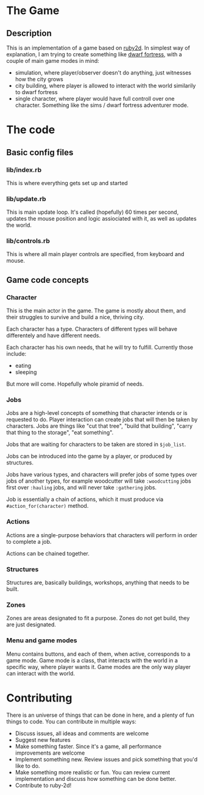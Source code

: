 # The Game
## Description

This is an implementation of a game based on [ruby2d](http://www.ruby2d.com/). In simplest way of explanation, I am trying to create something like [dwarf fortress](http://www.bay12games.com/dwarves/), with a couple of main game modes in mind:
  - simulation, where player/observer doesn't do anything, just witnesses how the city grows
  - city building, where player is allowed to interact with the world similarily to dwarf fortress
  - single character, where player would have full controll over one character. Something like the sims / dwarf fortress adventurer mode.

# The code

## Basic config files

### lib/index.rb

This is where everything gets set up and started

### lib/update.rb

This is main update loop. It's called (hopefully) 60 times per second, updates the mouse position and logic assiociated with it, as well as updates the world.

### lib/controls.rb

This is where all main player controls are specified, from keyboard and mouse.

## Game code concepts

### Character

This is the main actor in the game. The game is mostly about them, and their struggles to survive and build a nice, thriving city.

Each character has a type. Characters of different types will behave differentely and have different needs.

Each character has his own needs, that he will try to fulfill. Currently those include:

* eating
* sleeping

But more will come. Hopefully whole piramid of needs.

### Jobs

Jobs are a high-level concepts of something that character intends or is requested to do. Player interaction can create jobs that will then be taken by characters. Jobs are things like "cut that tree", "build that building", "carry that thing to the storage", "eat something".

Jobs that are waiting for characters to be taken are stored in `$job_list`.

Jobs can be introduced into the game by a player, or produced by structures.

Jobs have various types, and characters will prefer jobs of some types over jobs of another types, for example woodcutter will take `:woodcutting` jobs first over `:hauling` jobs, and will never take `:gathering` jobs.

Job is essentially a chain of actions, which it must produce via `#action_for(character)` method.

### Actions

Actions are a single-purpose behaviors that characters will perform in order to complete a job.

Actions can be chained together.

### Structures

Structures are, basically buildings, workshops, anything that needs to be built.

### Zones

Zones are areas designated to fit a purpose. Zones do not get build, they are just designated.

### Menu and game modes

Menu contains buttons, and each of them, when active, corresponds to a game mode. Game mode is a class, that interacts with the world in a specific way, where player wants it. Game modes are the only way player can interact with the world.

# Contributing

There is an universe of things that can be done in here, and a plenty of fun things to code. You can contribute in multiple ways:

* Discuss issues, all ideas and comments are welcome
* Suggest new features
* Make something faster. Since it's a game, all performance improvements are welcome
* Implement something new. Review issues and pick something that you'd like to do.
* Make something more realistic or fun. You can review current implementation and discuss how something can be done better.
* Contribute to ruby-2d!
